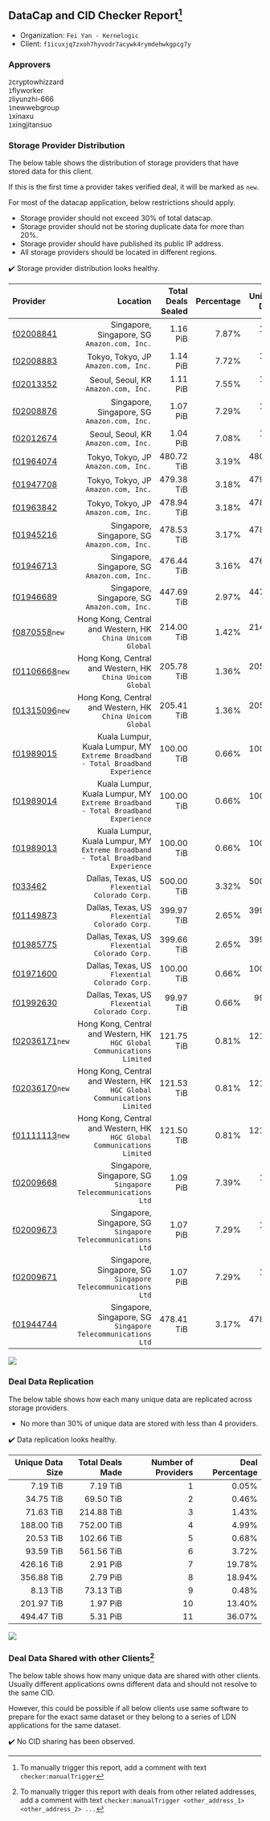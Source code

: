## DataCap and CID Checker Report[^1]
 - Organization: `Fei Yan - Kernelogic`
 - Client: `f1icuxjq7zxoh7hyvodr7acywk4rymdehwkgpcg7y`
### Approvers
`2`cryptowhizzard<br/>`1`flyworker<br/>`2`liyunzhi-666<br/>`1`newwebgroup<br/>`1`xinaxu<br/>`1`xingjitansuo

### Storage Provider Distribution
The below table shows the distribution of storage providers that have stored data for this client.

If this is the first time a provider takes verified deal, it will be marked as `new`.

For most of the datacap application, below restrictions should apply.
 - Storage provider should not exceed 30% of total datacap.
 - Storage provider should not be storing duplicate data for more than 20%.
 - Storage provider should have published its public IP address.
 - All storage providers should be located in different regions.

✔️ Storage provider distribution looks healthy.

| Provider                                                    |                                                                            Location | Total Deals Sealed | Percentage | Unique Data | Duplicate Deals |
| :---------------------------------------------------------- | ----------------------------------------------------------------------------------: | -----------------: | ---------: | ----------: | --------------: |
| [f02008841](https://filfox.info/en/address/f02008841)       |                                     Singapore, Singapore, SG<br/>`Amazon.com, Inc.` |           1.16 PiB |      7.87% |    1.16 PiB |           0.00% |
| [f02008883](https://filfox.info/en/address/f02008883)       |                                             Tokyo, Tokyo, JP<br/>`Amazon.com, Inc.` |           1.14 PiB |      7.72% |    1.14 PiB |           0.00% |
| [f02013352](https://filfox.info/en/address/f02013352)       |                                             Seoul, Seoul, KR<br/>`Amazon.com, Inc.` |           1.11 PiB |      7.55% |    1.11 PiB |           0.00% |
| [f02008876](https://filfox.info/en/address/f02008876)       |                                     Singapore, Singapore, SG<br/>`Amazon.com, Inc.` |           1.07 PiB |      7.29% |    1.07 PiB |           0.00% |
| [f02012674](https://filfox.info/en/address/f02012674)       |                                             Seoul, Seoul, KR<br/>`Amazon.com, Inc.` |           1.04 PiB |      7.08% |    1.04 PiB |           0.00% |
| [f01964074](https://filfox.info/en/address/f01964074)       |                                             Tokyo, Tokyo, JP<br/>`Amazon.com, Inc.` |         480.72 TiB |      3.19% |  480.72 TiB |           0.00% |
| [f01947708](https://filfox.info/en/address/f01947708)       |                                             Tokyo, Tokyo, JP<br/>`Amazon.com, Inc.` |         479.38 TiB |      3.18% |  479.38 TiB |           0.00% |
| [f01963842](https://filfox.info/en/address/f01963842)       |                                             Tokyo, Tokyo, JP<br/>`Amazon.com, Inc.` |         478.94 TiB |      3.18% |  478.94 TiB |           0.00% |
| [f01945216](https://filfox.info/en/address/f01945216)       |                                     Singapore, Singapore, SG<br/>`Amazon.com, Inc.` |         478.53 TiB |      3.17% |  478.53 TiB |           0.00% |
| [f01946713](https://filfox.info/en/address/f01946713)       |                                     Singapore, Singapore, SG<br/>`Amazon.com, Inc.` |         476.44 TiB |      3.16% |  476.44 TiB |           0.00% |
| [f01946689](https://filfox.info/en/address/f01946689)       |                                     Singapore, Singapore, SG<br/>`Amazon.com, Inc.` |         447.69 TiB |      2.97% |  447.69 TiB |           0.00% |
| [f0870558](https://filfox.info/en/address/f0870558)`new`    |                        Hong Kong, Central and Western, HK<br/>`China Unicom Global` |         214.00 TiB |      1.42% |  214.00 TiB |           0.00% |
| [f01106668](https://filfox.info/en/address/f01106668)`new`  |                        Hong Kong, Central and Western, HK<br/>`China Unicom Global` |         205.78 TiB |      1.36% |  205.78 TiB |           0.00% |
| [f01315096](https://filfox.info/en/address/f01315096)`new`  |                        Hong Kong, Central and Western, HK<br/>`China Unicom Global` |         205.41 TiB |      1.36% |  205.41 TiB |           0.00% |
| [f01989015](https://filfox.info/en/address/f01989015)       | Kuala Lumpur, Kuala Lumpur, MY<br/>`Extreme Broadband - Total Broadband Experience` |         100.00 TiB |      0.66% |  100.00 TiB |           0.00% |
| [f01989014](https://filfox.info/en/address/f01989014)       | Kuala Lumpur, Kuala Lumpur, MY<br/>`Extreme Broadband - Total Broadband Experience` |         100.00 TiB |      0.66% |  100.00 TiB |           0.00% |
| [f01989013](https://filfox.info/en/address/f01989013)       | Kuala Lumpur, Kuala Lumpur, MY<br/>`Extreme Broadband - Total Broadband Experience` |         100.00 TiB |      0.66% |  100.00 TiB |           0.00% |
| [f033462](https://filfox.info/en/address/f033462)           |                                   Dallas, Texas, US<br/>`Flexential Colorado Corp.` |         500.00 TiB |      3.32% |  500.00 TiB |           0.00% |
| [f01149873](https://filfox.info/en/address/f01149873)       |                                   Dallas, Texas, US<br/>`Flexential Colorado Corp.` |         399.97 TiB |      2.65% |  399.97 TiB |           0.00% |
| [f01985775](https://filfox.info/en/address/f01985775)       |                                   Dallas, Texas, US<br/>`Flexential Colorado Corp.` |         399.66 TiB |      2.65% |  399.66 TiB |           0.00% |
| [f01971600](https://filfox.info/en/address/f01971600)       |                                   Dallas, Texas, US<br/>`Flexential Colorado Corp.` |         100.00 TiB |      0.66% |  100.00 TiB |           0.00% |
| [f01992630](https://filfox.info/en/address/f01992630)       |                                   Dallas, Texas, US<br/>`Flexential Colorado Corp.` |          99.97 TiB |      0.66% |   99.97 TiB |           0.00% |
| [f02036171](https://filfox.info/en/address/f02036171)`new`  |          Hong Kong, Central and Western, HK<br/>`HGC Global Communications Limited` |         121.75 TiB |      0.81% |  121.75 TiB |           0.00% |
| [f02036170](https://filfox.info/en/address/f02036170)`new`  |          Hong Kong, Central and Western, HK<br/>`HGC Global Communications Limited` |         121.53 TiB |      0.81% |  121.53 TiB |           0.00% |
| [f01111113](https://filfox.info/en/address/f01111113)`new`  |          Hong Kong, Central and Western, HK<br/>`HGC Global Communications Limited` |         121.50 TiB |      0.81% |  121.50 TiB |           0.00% |
| [f02009668](https://filfox.info/en/address/f02009668)       |                     Singapore, Singapore, SG<br/>`Singapore Telecommunications Ltd` |           1.09 PiB |      7.39% |    1.09 PiB |           0.00% |
| [f02009673](https://filfox.info/en/address/f02009673)       |                     Singapore, Singapore, SG<br/>`Singapore Telecommunications Ltd` |           1.07 PiB |      7.29% |    1.07 PiB |           0.00% |
| [f02009671](https://filfox.info/en/address/f02009671)       |                     Singapore, Singapore, SG<br/>`Singapore Telecommunications Ltd` |           1.07 PiB |      7.29% |    1.07 PiB |           0.00% |
| [f01944744](https://filfox.info/en/address/f01944744)       |                     Singapore, Singapore, SG<br/>`Singapore Telecommunications Ltd` |         478.41 TiB |      3.17% |  478.41 TiB |           0.00% |

<img src="https://raw.githubusercontent.com/data-preservation-programs/filplus-checker-assets/main/filecoin-project/filecoin-plus-large-datasets/issues/1354/1677575368014.png"/>

### Deal Data Replication
The below table shows how each many unique data are replicated across storage providers.

- No more than 30% of unique data are stored with less than 4 providers.

✔️ Data replication looks healthy.

| Unique Data Size | Total Deals Made | Number of Providers | Deal Percentage |
| ---------------: | ---------------: | ------------------: | --------------: |
|         7.19 TiB |         7.19 TiB |                   1 |           0.05% |
|        34.75 TiB |        69.50 TiB |                   2 |           0.46% |
|        71.63 TiB |       214.88 TiB |                   3 |           1.43% |
|       188.00 TiB |       752.00 TiB |                   4 |           4.99% |
|        20.53 TiB |       102.66 TiB |                   5 |           0.68% |
|        93.59 TiB |       561.56 TiB |                   6 |           3.72% |
|       426.16 TiB |         2.91 PiB |                   7 |          19.78% |
|       356.88 TiB |         2.79 PiB |                   8 |          18.94% |
|         8.13 TiB |        73.13 TiB |                   9 |           0.48% |
|       201.97 TiB |         1.97 PiB |                  10 |          13.40% |
|       494.47 TiB |         5.31 PiB |                  11 |          36.07% |

<img src="https://raw.githubusercontent.com/data-preservation-programs/filplus-checker-assets/main/filecoin-project/filecoin-plus-large-datasets/issues/1354/1677575368647.png"/>

### Deal Data Shared with other Clients[^3]
The below table shows how many unique data are shared with other clients.
Usually different applications owns different data and should not resolve to the same CID.

However, this could be possible if all below clients use same software to prepare for the exact same dataset or they belong to a series of LDN applications for the same dataset.

✔️ No CID sharing has been observed.

[^1]: To manually trigger this report, add a comment with text `checker:manualTrigger`

[^2]: Deals from those addresses are combined into this report as they are specified with `checker:manualTrigger`

[^3]: To manually trigger this report with deals from other related addresses, add a comment with text `checker:manualTrigger <other_address_1> <other_address_2> ...`
